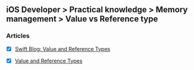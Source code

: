 ## iOS Developer > Practical knowledge > Memory management > Value vs Reference type

### Articles
- [X] [Swift Blog: Value and Reference Types](https://developer.apple.com/swift/blog/?id=10)
- [X] [Value and Reference Types](https://thatthinginswift.com/value-and-reference-types/)


